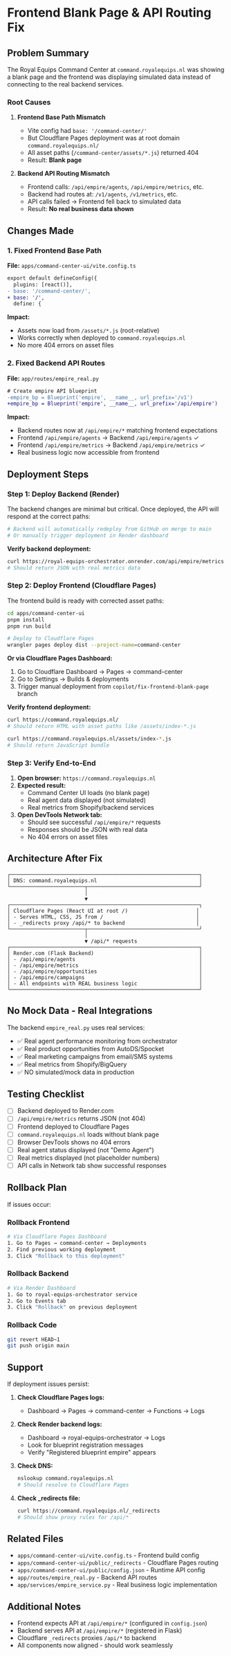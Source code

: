 # Frontend Blank Page & API Routing Fix

## Problem Summary

The Royal Equips Command Center at `command.royalequips.nl` was showing a blank page and the frontend was displaying simulated data instead of connecting to the real backend services.

### Root Causes

1. **Frontend Base Path Mismatch**
   - Vite config had `base: '/command-center/'` 
   - But Cloudflare Pages deployment was at root domain `command.royalequips.nl/`
   - All asset paths (`/command-center/assets/*.js`) returned 404
   - Result: **Blank page**

2. **Backend API Routing Mismatch**
   - Frontend calls: `/api/empire/agents`, `/api/empire/metrics`, etc.
   - Backend had routes at: `/v1/agents`, `/v1/metrics`, etc.
   - API calls failed → Frontend fell back to simulated data
   - Result: **No real business data shown**

## Changes Made

### 1. Fixed Frontend Base Path
**File:** `apps/command-center-ui/vite.config.ts`

```diff
export default defineConfig({
  plugins: [react()],
- base: '/command-center/',
+ base: '/',
  define: {
```

**Impact:** 
- Assets now load from `/assets/*.js` (root-relative)
- Works correctly when deployed to `command.royalequips.nl`
- No more 404 errors on asset files

### 2. Fixed Backend API Routes
**File:** `app/routes/empire_real.py`

```diff
# Create empire API blueprint
-empire_bp = Blueprint('empire', __name__, url_prefix='/v1')
+empire_bp = Blueprint('empire', __name__, url_prefix='/api/empire')
```

**Impact:**
- Backend routes now at `/api/empire/*` matching frontend expectations
- Frontend `/api/empire/agents` → Backend `/api/empire/agents` ✓
- Frontend `/api/empire/metrics` → Backend `/api/empire/metrics` ✓
- Real business logic now accessible from frontend

## Deployment Steps

### Step 1: Deploy Backend (Render)

The backend changes are minimal but critical. Once deployed, the API will respond at the correct paths:

```bash
# Backend will automatically redeploy from GitHub on merge to main
# Or manually trigger deployment in Render dashboard
```

**Verify backend deployment:**
```bash
curl https://royal-equips-orchestrator.onrender.com/api/empire/metrics
# Should return JSON with real metrics data
```

### Step 2: Deploy Frontend (Cloudflare Pages)

The frontend build is ready with corrected asset paths:

```bash
cd apps/command-center-ui
pnpm install
pnpm run build

# Deploy to Cloudflare Pages
wrangler pages deploy dist --project-name=command-center
```

**Or via Cloudflare Pages Dashboard:**
1. Go to Cloudflare Dashboard → Pages → command-center
2. Go to Settings → Builds & deployments
3. Trigger manual deployment from `copilot/fix-frontend-blank-page` branch

**Verify frontend deployment:**
```bash
curl https://command.royalequips.nl/
# Should return HTML with asset paths like /assets/index-*.js

curl https://command.royalequips.nl/assets/index-*.js
# Should return JavaScript bundle
```

### Step 3: Verify End-to-End

1. **Open browser:** `https://command.royalequips.nl`
2. **Expected result:** 
   - Command Center UI loads (no blank page)
   - Real agent data displayed (not simulated)
   - Real metrics from Shopify/backend services
3. **Open DevTools Network tab:**
   - Should see successful `/api/empire/*` requests
   - Responses should be JSON with real data
   - No 404 errors on asset files

## Architecture After Fix

```
┌─────────────────────────────────────────────────────────────┐
│ DNS: command.royalequips.nl                                 │
└────────────────────────┬────────────────────────────────────┘
                         │
                         ▼
┌─────────────────────────────────────────────────────────────┐
│ Cloudflare Pages (React UI at root /)                      │
│ - Serves HTML, CSS, JS from /                              │
│ - _redirects proxy /api/* to backend                       │
└────────────────────────┬────────────────────────────────────┘
                         │
                         ▼ /api/* requests
┌─────────────────────────────────────────────────────────────┐
│ Render.com (Flask Backend)                                  │
│ - /api/empire/agents                                        │
│ - /api/empire/metrics                                       │
│ - /api/empire/opportunities                                 │
│ - /api/empire/campaigns                                     │
│ - All endpoints with REAL business logic                    │
└─────────────────────────────────────────────────────────────┘
```

## No Mock Data - Real Integrations

The backend `empire_real.py` uses real services:
- ✅ Real agent performance monitoring from orchestrator
- ✅ Real product opportunities from AutoDS/Spocket  
- ✅ Real marketing campaigns from email/SMS systems
- ✅ Real metrics from Shopify/BigQuery
- ✅ NO simulated/mock data in production

## Testing Checklist

- [ ] Backend deployed to Render.com
- [ ] `/api/empire/metrics` returns JSON (not 404)
- [ ] Frontend deployed to Cloudflare Pages  
- [ ] `command.royalequips.nl` loads without blank page
- [ ] Browser DevTools shows no 404 errors
- [ ] Real agent status displayed (not "Demo Agent")
- [ ] Real metrics displayed (not placeholder numbers)
- [ ] API calls in Network tab show successful responses

## Rollback Plan

If issues occur:

### Rollback Frontend
```bash
# Via Cloudflare Pages Dashboard
1. Go to Pages → command-center → Deployments
2. Find previous working deployment
3. Click "Rollback to this deployment"
```

### Rollback Backend
```bash
# Via Render Dashboard
1. Go to royal-equips-orchestrator service
2. Go to Events tab
3. Click "Rollback" on previous deployment
```

### Rollback Code
```bash
git revert HEAD~1
git push origin main
```

## Support

If deployment issues persist:

1. **Check Cloudflare Pages logs:**
   - Dashboard → Pages → command-center → Functions → Logs

2. **Check Render backend logs:**
   - Dashboard → royal-equips-orchestrator → Logs
   - Look for blueprint registration messages
   - Verify "Registered blueprint empire" appears

3. **Check DNS:**
   ```bash
   nslookup command.royalequips.nl
   # Should resolve to Cloudflare Pages
   ```

4. **Check _redirects file:**
   ```bash
   curl https://command.royalequips.nl/_redirects
   # Should show proxy rules for /api/*
   ```

## Related Files

- `apps/command-center-ui/vite.config.ts` - Frontend build config
- `apps/command-center-ui/public/_redirects` - Cloudflare Pages routing
- `apps/command-center-ui/public/config.json` - Runtime API config
- `app/routes/empire_real.py` - Backend API routes
- `app/services/empire_service.py` - Real business logic implementation

## Additional Notes

- Frontend expects API at `/api/empire/*` (configured in `config.json`)
- Backend serves API at `/api/empire/*` (registered in Flask)
- Cloudflare `_redirects` proxies `/api/*` to backend
- All components now aligned - should work seamlessly
